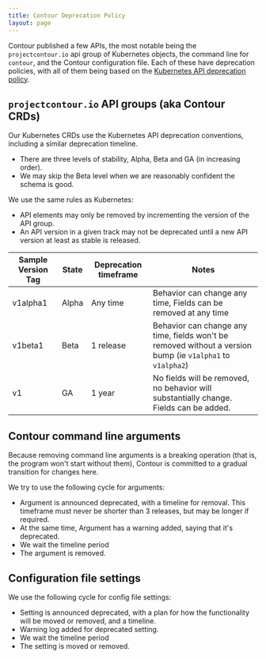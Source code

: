 ```yaml
---
title: Contour Deprecation Policy
layout: page
---
```


Contour published a few APIs, the most notable being the `projectcontour.io` api group of Kubernetes objects, the command line for `contour`, and the Contour configuration file.
Each of these have deprecation policies, with all of them being based on the [Kubernetes API deprecation policy](https://kubernetes.io/docs/reference/using-api/deprecation-policy/).



## `projectcontour.io` API groups (aka Contour CRDs)

Our Kubernetes CRDs use the Kubernetes API deprecation conventions, including a similar deprecation timeline.

- There are three levels of stability, Alpha, Beta and GA (in increasing order).
- We may skip the Beta level when we are reasonably confident the schema is good.

We use the same rules as Kubernetes:
- API elements may only be removed by incrementing the version of the API group.
- An API version in a given track may not be deprecated until a new API version at least as stable is released.


| Sample Version Tag | State | Deprecation timeframe | Notes                                                                                                      |
| ------------------ | ----- | --------------------- | ---------------------------------------------------------------------------------------------------------- |
| v1alpha1           | Alpha | Any time              | Behavior can change any time, Fields can be removed at any time                                            |
| v1beta1            | Beta  | 1 release            | Behavior can change any time, fields won't be removed without a version bump (ie `v1alpha1` to `v1alpha2`) |
| v1                 | GA    | 1 year                | No fields will be removed, no behavior will substantially change. Fields can be added.                     |



## Contour command line arguments

Because removing command line arguments is a breaking operation (that is, the program won't start without them), Contour is committed to a gradual transition for changes here.

We try to use the following cycle for arguments:
- Argument is announced deprecated, with a timeline for removal. This timeframe must never be shorter than 3 releases, but may be longer if required.
- At the same time, Argument has a warning added, saying that it's deprecated.
- We wait the timeline period
- The argument is removed.



## Configuration file settings

We use the following cycle for config file settings:
- Setting is announced deprecated, with a plan for how the functionality will be moved or removed, and a timeline.
- Warning log added for deprecated setting.
- We wait the timeline period
- The setting is moved or removed.

